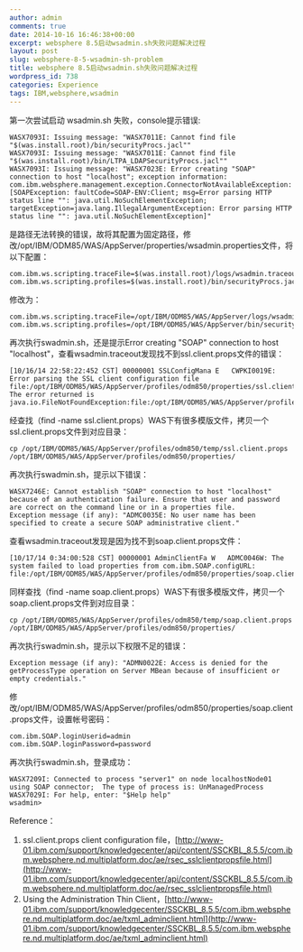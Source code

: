 ```yaml
---
author: admin
comments: true
date: 2014-10-16 16:46:38+00:00
excerpt: websphere 8.5启动wsadmin.sh失败问题解决过程
layout: post
slug: websphere-8-5-wsadmin-sh-problem
title: websphere 8.5启动wsadmin.sh失败问题解决过程
wordpress_id: 738
categories: Experience
tags: IBM,websphere,wsadmin
---
```


第一次尝试启动 wsadmin.sh 失败，console提示错误:

    WASX7093I: Issuing message: "WASX7011E: Cannot find file "$(was.install.root)/bin/securityProcs.jacl""
    WASX7093I: Issuing message: "WASX7011E: Cannot find file "$(was.install.root)/bin/LTPA_LDAPSecurityProcs.jacl""
    WASX7093I: Issuing message: "WASX7023E: Error creating "SOAP" connection to host "localhost"; exception information: com.ibm.websphere.management.exception.ConnectorNotAvailableException: [SOAPException: faultCode=SOAP-ENV:Client; msg=Error parsing HTTP status line "": java.util.NoSuchElementException; targetException=java.lang.IllegalArgumentException: Error parsing HTTP status line "": java.util.NoSuchElementException]"


是路径无法转换的错误，故将其配置为固定路径，修改/opt/IBM/ODM85/WAS/AppServer/properties/wsadmin.properties文件，将以下配置：

    com.ibm.ws.scripting.traceFile=$(was.install.root)/logs/wsadmin.traceout 
    com.ibm.ws.scripting.profiles=$(was.install.root)/bin/securityProcs.jacl;$(was.install.root)/bin/LTPA_LDAPSecurityProcs.jacl

修改为：

    com.ibm.ws.scripting.traceFile=/opt/IBM/ODM85/WAS/AppServer/logs/wsadmin.traceout 
    com.ibm.ws.scripting.profiles=/opt/IBM/ODM85/WAS/AppServer/bin/securityProcs.jacl;/opt/IBM/ODM85/WAS/AppServer/bin/LTPA_LDAPSecurityProcs.jacl


再次执行swadmin.sh，还是提示Error creating "SOAP" connection to host "localhost"，查看wsadmin.traceout发现找不到ssl.client.props文件的错误：

    [10/16/14 22:58:22:452 CST] 00000001 SSLConfigMana E   CWPKI0019E: Error parsing the SSL client configuration file file:/opt/IBM/ODM85/WAS/AppServer/profiles/odm850/properties/ssl.client.props.  The error returned is java.io.FileNotFoundException:file:/opt/IBM/ODM85/WAS/AppServer/profiles/odm850/properties/ssl.client.props.

经查找（find -name ssl.client.props）WAS下有很多模版文件，拷贝一个ssl.client.props文件到对应目录：

    cp /opt/IBM/ODM85/WAS/AppServer/profiles/odm850/temp/ssl.client.props /opt/IBM/ODM85/WAS/AppServer/profiles/odm850/properties/


再次执行swadmin.sh，提示以下错误：

    WASX7246E: Cannot establish "SOAP" connection to host "localhost" because of an authentication failure. Ensure that user and password are correct on the command line or in a properties file.
    Exception message (if any): "ADMC0035E: No user name has been specified to create a secure SOAP administrative client."

查看wsadmin.traceout发现是因为找不到soap.client.props文件：

    [10/17/14 0:34:00:528 CST] 00000001 AdminClientFa W   ADMC0046W: The system failed to load properties from com.ibm.SOAP.configURL: file:/opt/IBM/ODM85/WAS/AppServer/profiles/odm850/properties/soap.client.props

同样查找（find -name soap.client.props）WAS下有很多模版文件，拷贝一个soap.client.props文件到对应目录：

    cp /opt/IBM/ODM85/WAS/AppServer/profiles/odm850/temp/soap.client.props /opt/IBM/ODM85/WAS/AppServer/profiles/odm850/properties/


再次执行swadmin.sh，提示以下权限不足的错误：

    Exception message (if any): "ADMN0022E: Access is denied for the getProcessType operation on Server MBean because of insufficient or empty credentials."

修改/opt/IBM/ODM85/WAS/AppServer/profiles/odm850/properties/soap.client.props文件，设置帐号密码：

    com.ibm.SOAP.loginUserid=admin
    com.ibm.SOAP.loginPassword=password


再次执行swadmin.sh，登录成功：

    WASX7209I: Connected to process "server1" on node localhostNode01 using SOAP connector;  The type of process is: UnManagedProcess
    WASX7029I: For help, enter: "$Help help"
    wsadmin>


Reference：
1. ssl.client.props client configuration file，[http://www-01.ibm.com/support/knowledgecenter/api/content/SSCKBL_8.5.5/com.ibm.websphere.nd.multiplatform.doc/ae/rsec_sslclientpropsfile.html](http://www-01.ibm.com/support/knowledgecenter/api/content/SSCKBL_8.5.5/com.ibm.websphere.nd.multiplatform.doc/ae/rsec_sslclientpropsfile.html)
2. Using the Administration Thin Client，[http://www-01.ibm.com/support/knowledgecenter/SSCKBL_8.5.5/com.ibm.websphere.nd.multiplatform.doc/ae/txml_adminclient.html](http://www-01.ibm.com/support/knowledgecenter/SSCKBL_8.5.5/com.ibm.websphere.nd.multiplatform.doc/ae/txml_adminclient.html)

